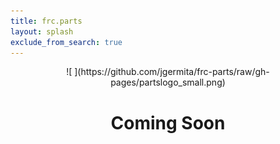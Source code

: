 ```yaml
---
title: frc.parts
layout: splash
exclude_from_search: true
---
```

<center>
![ ](https://github.com/jgermita/frc-parts/raw/gh-pages/partslogo_small.png)

# Coming Soon
</center>
